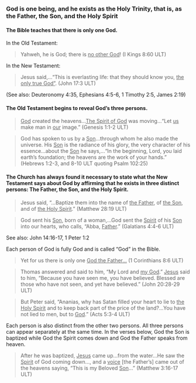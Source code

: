 
### God is one being, and he exists as the Holy Trinity, that is, as the Father, the Son, and the Holy Spirit

#### The Bible teaches that there is only one God.

In the Old Testament:
> Yahweh, he is God; there is <u>no other God</u>! (I Kings 8:60 ULT)

In the New Testament:
> Jesus said,…“This is everlasting life: that they should know you, <u>the only true God”</u>. (John 17:3 ULT)

(See also: Deuteronomy 4:35, Ephesians 4:5-6, 1 Timothy 2:5, James 2:19)

#### The Old Testament begins to reveal God’s three persons.

> <u>God</u> created the heavens…<u>The Spirit of God</u> was moving…“Let <u>us</u> make man in <u>our</u> image.”  (Genesis 1:1-2 ULT)

<blockquote> God has spoken to us by a <u>Son</u>…through whom he also made the universe. His <u>Son</u> is the radiance of his glory, the very character of his essence…about the <u>Son</u> he says,…“In the beginning, Lord, you laid earth’s foundation; the heavens are the work of your hands.” (Hebrews 1:2-3, and 8-10 ULT quoting Psalm 102:25)</blockquote> 

#### The Church has always found it necessary to state what the New Testament says about God by affirming that he exists in three distinct persons: The Father, the Son, and the Holy Spirit.

> Jesus said, “…Baptize them into the name of <u>the Father</u>, of <u>the Son</u>, and of <u>the Holy Spirit</u>.” (Matthew 28:19 ULT)


<blockquote> God sent his <u>Son</u>, born of a woman,…God sent the <u>Spirit</u> of his <u>Son</u> into our hearts, who calls, “Abba, <u>Father</u>.” (Galatians 4:4-6 ULT)</blockquote> 

See also: John 14:16-17, 1 Peter 1:2

Each person of God is fully God and is called “God” in the Bible.
> Yet for us there is only one <u>God the Father…</u> (1 Corinthians 8:6 ULT)

<blockquote> Thomas answered and said to him, “My Lord and <u>my God</u>.” <u>Jesus</u> said to him, “Because you have seen me, you have believed. Blessed are those who have not seen, and yet have believed.” (John 20:28-29 ULT)</blockquote> 

<blockquote> But Peter said, “Ananias, why has Satan filled your heart to lie to <u>the Holy Spirit</u> and to keep back part of the price of the land?…You have not lied to men, but to <u>God</u>.” (Acts 5:3-4 ULT)</blockquote> 

Each person is also distinct from the other two persons. All three persons can appear separately at the same time. In the verses below, God the Son is baptized while God the Spirit comes down and God the Father speaks from heaven.
> After he was baptized, <u>Jesus</u> came up…from the water…He saw the <u>Spirit</u> of God coming down…, and a <u>voice</u> [the Father’s] came out of the heavens saying, “This is my Beloved <u>Son</u>…” (Matthew 3:16-17 ULT)